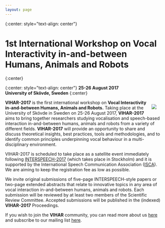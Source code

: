 ```yaml
---
layout: page
---
```


{:center: style="text-align: center"}
# 1st International Workshop on **Vocal Interactivity in-and-between Humans, Animals and Robots**
{:center}

{:center: style="text-align: center"}
**25-26 August 2017  
University of Skövde, Sweden**
{:center}
  
  
<img style="float: right; margin: 1em; overflow: auto;" src="{{ site.baseurl }}/assets/vihar_schema.png">

<!--**Abstracts are now being accepted and the submission deadline is ~~June 2, 2017~~ June 9, 2017.**

**Submission instructions can be found at [EasyChair submission page](https://easychair.org/conferences/?conf=vihar2017)**-->

**VIHAR-2017** is the first international workshop on **Vocal Interactivity in-and-between Humans, Animals and Robots.**  Taking place at the University of Skövde in Sweden on 25-26 August 2017, **VIHAR-2017** aims to bring together researchers studying vocalisation and speech-based interaction in-and-between humans, animals and robots from a variety of different fields.  **VIHAR-2017** will provide an opportunity to share and discuss theoretical insights, best practices, tools and methodologies, and to identify common principles underpinning vocal behaviour in a multi-disciplinary environment.


VIHAR-2017 is scheduled to take place as a satellite event immediately following [INTERSPEECH-2017](http://www.interspeech2017.org/) (which takes place in Stockholm) and it is supported by the International Speech Communication Association ([ISCA](http://www.isca-speech.org/)).  We are aiming to keep the registration fee as low as possible.

We invite original submissions of five-page INTERSPEECH-style papers or two-page extended abstracts that relate to innovative topics in any area of vocal interaction in-and-between humans, animals and robots.  Each submission will be reviewed by at least two members of the Scientific Review Committee.  Accepted submissions will be published in the (indexed) **VIHAR-2017** Proceedings.

If you wish to join the **VIHAR** community, you can read more about us [here](http://www.vihar.org) and subscribe to our mailing list [here](http://www.freelists.org/list/vihar).